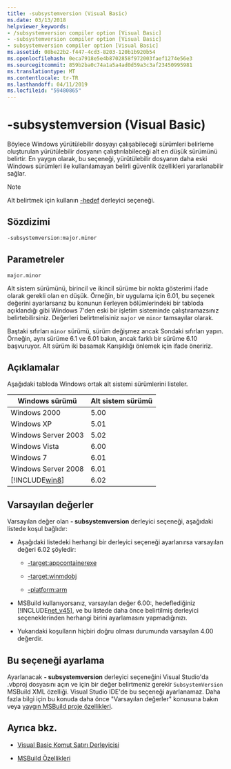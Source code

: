 ```yaml
---
title: -subsystemversion (Visual Basic)
ms.date: 03/13/2018
helpviewer_keywords:
- /subsystemversion compiler option [Visual Basic]
- -subsystemversion compiler option [Visual Basic]
- subsystemversion compiler option [Visual Basic]
ms.assetid: 08be22b2-f447-4cd3-8203-120b1b920b54
ms.openlocfilehash: 0eca7918e5e4b8702858f972003faef1274e56e3
ms.sourcegitcommit: 859b2ba0c74a1a5a4ad0d59a3c3af23450995981
ms.translationtype: MT
ms.contentlocale: tr-TR
ms.lasthandoff: 04/11/2019
ms.locfileid: "59480865"
---
```

# <a name="-subsystemversion-visual-basic"></a>-subsystemversion (Visual Basic)

Böylece Windows yürütülebilir dosyayı çalışabileceği sürümleri belirleme oluşturulan yürütülebilir dosyanın çalıştırılabileceği alt en düşük sürümünü belirtir. En yaygın olarak, bu seçeneği, yürütülebilir dosyanın daha eski Windows sürümleri ile kullanılamayan belirli güvenlik özellikleri yararlanabilir sağlar.

> [!NOTE]
> Alt belirtmek için kullanın [-hedef](../../../csharp/language-reference/compiler-options/target-compiler-option.md) derleyici seçeneği.

## <a name="syntax"></a>Sözdizimi

```vb
-subsystemversion:major.minor
```

## <a name="parameters"></a>Parametreler

`major.minor`

Alt sistem sürümünü, birincil ve ikincil sürüme bir nokta gösterimi ifade olarak gerekli olan en düşük. Örneğin, bir uygulama için 6.01, bu seçenek değerini ayarlarsanız bu konunun ilerleyen bölümlerindeki bir tabloda açıklandığı gibi Windows 7'den eski bir işletim sisteminde çalıştıramazsınız belirtebilirsiniz. Değerleri belirtmelisiniz `major` ve `minor` tamsayılar olarak.

Baştaki sıfırları `minor` sürümü, sürüm değişmez ancak Sondaki sıfırları yapın. Örneğin, aynı sürüme 6.1 ve 6.01 bakın, ancak farklı bir sürüme 6.10 başvuruyor. Alt sürüm iki basamak Karışıklığı önlemek için ifade öneririz.

## <a name="remarks"></a>Açıklamalar

Aşağıdaki tabloda Windows ortak alt sistemi sürümlerini listeler.

|Windows sürümü|Alt sistem sürümü|
|---------------------|-----------------------|
|Windows 2000|5.00|
|Windows XP|5.01|
|Windows Server 2003|5.02|
|Windows Vista|6.00|
|Windows 7|6.01|
|Windows Server 2008|6.01|
|[!INCLUDE[win8](~/includes/win8-md.md)]|6.02|

## <a name="default-values"></a>Varsayılan değerler

Varsayılan değer olan **- subsystemversion** derleyici seçeneği, aşağıdaki listede koşul bağlıdır:

- Aşağıdaki listedeki herhangi bir derleyici seçeneği ayarlanırsa varsayılan değeri 6.02 şöyledir:

  - [-target:appcontainerexe](../../../visual-basic/reference/command-line-compiler/target.md)

  - [-target:winmdobj](../../../visual-basic/reference/command-line-compiler/target.md)

  - [-platform:arm](../../../visual-basic/reference/command-line-compiler/platform.md)

- MSBuild kullanıyorsanız, varsayılan değer 6.00:, hedeflediğiniz [!INCLUDE[net_v45](~/includes/net-v45-md.md)], ve bu listede daha önce belirtilmiş derleyici seçeneklerinden herhangi birini ayarlamasını yapmadığınızı.

- Yukarıdaki koşulların hiçbiri doğru olması durumunda varsayılan 4.00 değerdir.

## <a name="setting-this-option"></a>Bu seçeneği ayarlama

Ayarlanacak **- subsystemversion** derleyici seçeneğini Visual Studio'da .vbproj dosyasını açın ve için bir değer belirtmeniz gerekir `SubsystemVersion` MSBuild XML özelliği. Visual Studio IDE'de bu seçeneği ayarlanamaz. Daha fazla bilgi için bu konuda daha önce "Varsayılan değerler" konusuna bakın veya [yaygın MSBuild proje özellikleri](/visualstudio/msbuild/common-msbuild-project-properties).

## <a name="see-also"></a>Ayrıca bkz.

- [Visual Basic Komut Satırı Derleyicisi](../../../visual-basic/reference/command-line-compiler/index.md)

- [MSBuild Özellikleri](/visualstudio/msbuild/msbuild-properties)
